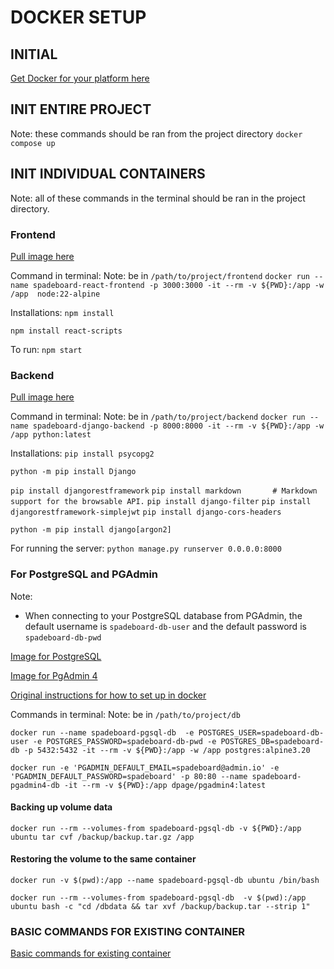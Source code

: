 # DOCKER SETUP

## INITIAL
[Get Docker for your platform here](https://docs.docker.com/get-docker/)

## INIT ENTIRE PROJECT
Note: these commands should be ran from the project directory
`docker compose up`

## INIT INDIVIDUAL CONTAINERS
Note: all of these commands in the terminal should be ran in the project directory.

### Frontend
[Pull image here](https://hub.docker.com/layers/library/node/22.2.0-alpine/images/sha256-af91495523ac23f316a698fcf7fe3d451e2a63dbf7fd7f901ea7e772da00de86?context=explore)

Command in terminal:
Note: be in `/path/to/project/frontend`
`docker run --name spadeboard-react-frontend -p 3000:3000 -it --rm -v ${PWD}:/app -w /app  node:22-alpine`

Installations:
`npm install`

`npm install react-scripts`

To run: `npm start`

### Backend
[Pull image here](https://hub.docker.com/_/python)

Command in terminal:
Note: be in `/path/to/project/backend`
`docker run --name spadeboard-django-backend -p 8000:8000 -it --rm -v ${PWD}:/app -w /app python:latest`

Installations:
`pip install psycopg2`

`python -m pip install Django`

`pip install djangorestframework`
`pip install markdown       # Markdown support for the browsable API.`
`pip install django-filter`
`pip install djangorestframework-simplejwt`
`pip install django-cors-headers`

`python -m pip install django[argon2]`

For running the server: `python manage.py runserver 0.0.0.0:8000`

### For PostgreSQL and PGAdmin
Note: 
- When connecting to your PostgreSQL database from PGAdmin, the default username is `spadeboard-db-user` and the default password is `spadeboard-db-pwd`

[Image for PostgreSQL](https://hub.docker.com/layers/library/postgres/alpine3.20/images/sha256-310f6f160c12e898a5b92bf225c60963b62ad798bd5c32888b43aeda80f4ca9e?context=explore)

[Image for PgAdmin 4](https://hub.docker.com/layers/dpage/pgadmin4/latest/images/sha256-6571236d0fe4a2e8945492134e04113bbdf877b4c6e227da9d858142c330c0d8?context=explore)

[Original instructions for how to set up in docker](https://www.sqlshack.com/getting-started-with-postgresql-on-docker/)

Commands in terminal:
Note: be in `/path/to/project/db`

`docker run --name spadeboard-pgsql-db  -e POSTGRES_USER=spadeboard-db-user -e POSTGRES_PASSWORD=spadeboard-db-pwd -e POSTGRES_DB=spadeboard-db -p 5432:5432 -it --rm -v ${PWD}:/app -w /app postgres:alpine3.20`

`docker run -e 'PGADMIN_DEFAULT_EMAIL=spadeboard@admin.io' -e 'PGADMIN_DEFAULT_PASSWORD=spadeboard' -p 80:80 --name spadeboard-pgadmin4-db -it --rm -v ${PWD}:/app dpage/pgadmin4:latest`

#### Backing up volume data
`docker run --rm --volumes-from spadeboard-pgsql-db -v ${PWD}:/app ubuntu tar cvf /backup/backup.tar.gz /app`

#### Restoring the volume to the same container
`docker run -v $(pwd):/app --name spadeboard-pgsql-db ubuntu /bin/bash`

`docker run --rm --volumes-from spadeboard-pgsql-db  -v $(pwd):/app ubuntu bash -c "cd /dbdata && tar xvf /backup/backup.tar --strip 1"`


### BASIC COMMANDS FOR EXISTING CONTAINER
[Basic commands for existing container](https://stackoverflow.com/a/41806119)